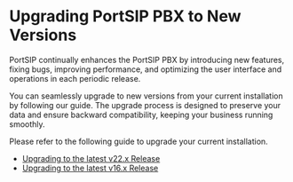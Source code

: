 # Upgrading PortSIP PBX to New Versions

PortSIP continually enhances the PortSIP PBX by introducing new features, fixing bugs, improving performance, and optimizing the user interface and operations in each periodic release.

You can seamlessly upgrade to new versions from your current installation by following our guide. The upgrade process is designed to preserve your data and ensure backward compatibility, keeping your business running smoothly.

Please refer to the following guide to upgrade your current installation.

* [Upgrading to the latest v22.x Release](upgrading-portsip-pbx-to-v22.x.md)
* [Upgrading to the latest v16.x Release](../upgrading-portsip-pbx-to-new-versions.md)

